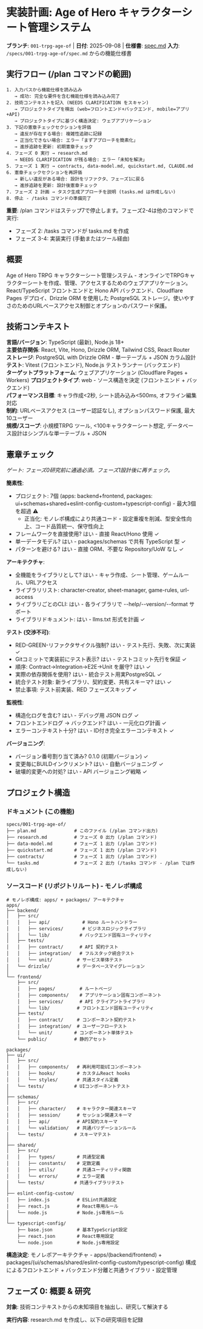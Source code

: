 # 実装計画: Age of Hero キャラクターシート管理システム

**ブランチ**: `001-trpg-age-of` | **日付**: 2025-09-08 | **仕様書**: [spec.md](./spec.md)
**入力**: `/specs/001-trpg-age-of/spec.md` からの機能仕様書

## 実行フロー (/plan コマンドの範囲)
```
1. 入力パスから機能仕様を読み込み
   → 成功: 完全な要件を含む機能仕様を読み込み完了
2. 技術コンテキストを記入 (NEEDS CLARIFICATION をスキャン)
   → プロジェクトタイプを検出 (web=フロントエンド+バックエンド, mobile=アプリ+API)
   → プロジェクトタイプに基づく構造決定: ウェブアプリケーション
3. 下記の憲章チェックセクションを評価
   → 違反が存在する場合: 複雑性追跡に記録
   → 正当化できない場合: エラー「まずアプローチを簡素化」
   → 進捗追跡を更新: 初期憲章チェック
4. フェーズ 0 実行 → research.md
   → NEEDS CLARIFICATION が残る場合: エラー「未知を解決」
5. フェーズ 1 実行 → contracts, data-model.md, quickstart.md, CLAUDE.md
6. 憲章チェックセクションを再評価
   → 新しい違反がある場合: 設計をリファクタ、フェーズ1に戻る
   → 進捗追跡を更新: 設計後憲章チェック
7. フェーズ 2 計画 → タスク生成アプローチを説明 (tasks.md は作成しない)
8. 停止 - /tasks コマンドの準備完了
```

**重要**: /plan コマンドはステップ7で停止します。フェーズ2-4は他のコマンドで実行:
- フェーズ 2: /tasks コマンドが tasks.md を作成
- フェーズ 3-4: 実装実行 (手動またはツール経由)

## 概要
Age of Hero TRPG キャラクターシート管理システム - オンラインでTRPGキャラクターシートを作成、管理、アクセスするためのウェブアプリケーション。React/TypeScript フロントエンドと Hono API バックエンド、Cloudflare Pages デプロイ、Drizzle ORM を使用した PostgreSQL ストレージ。使いやすさのためのURLベースアクセス制御とオプションのパスワード保護。

## 技術コンテキスト
**言語/バージョン**: TypeScript (最新), Node.js 18+  
**主要依存関係**: React, Vite, Hono, Drizzle ORM, Tailwind CSS, React Router  
**ストレージ**: PostgreSQL with Drizzle ORM - 単一テーブル + JSON カラム設計  
**テスト**: Vitest (フロントエンド), Node.js テストランナー (バックエンド)  
**ターゲットプラットフォーム**: ウェブアプリケーション (Cloudflare Pages + Workers)
**プロジェクトタイプ**: web - ソース構造を決定 (フロントエンド + バックエンド)  
**パフォーマンス目標**: キャラ作成<2秒, シート読み込み<500ms, オフライン編集対応  
**制約**: URLベースアクセス (ユーザー認証なし), オプションパスワード保護, 最大10ユーザー  
**規模/スコープ**: 小規模TRPG ツール, <100キャラクターシート想定, データベース設計はシンプルな単一テーブル + JSON

## 憲章チェック
*ゲート: フェーズ0研究前に通過必須。フェーズ1設計後に再チェック。*

**簡素性**:
- プロジェクト: 7個 (apps: backend+frontend, packages: ui+schemas+shared+eslint-config-custom+typescript-config) - 最大3個を超過 ⚠️
  - 正当化: モノレポ構成により共通コード・設定重複を削減、型安全性向上、コード品質統一、保守性向上
- フレームワークを直接使用? はい - 直接 React/Hono 使用 ✓
- 単一データモデル? はい - packages/schemas で共有 TypeScript 型 ✓
- パターンを避ける? はい - 直接 ORM、不要な Repository/UoW なし ✓

**アーキテクチャ**:
- 全機能をライブラリとして? はい - キャラ作成、シート管理、ゲームルール、URLアクセス
- ライブラリリスト: character-creator, sheet-manager, game-rules, url-access
- ライブラリごとのCLI: はい - 各ライブラリで --help/--version/--format サポート
- ライブラリドキュメント: はい - llms.txt 形式を計画 ✓

**テスト (交渉不可)**:
- RED-GREEN-リファクタサイクル強制? はい - テスト先行、失敗、次に実装 ✓
- Gitコミットで実装前にテスト表示? はい - テストコミット先行を保証 ✓
- 順序: Contract→Integration→E2E→Unit を厳守? はい ✓
- 実際の依存関係を使用? はい - 統合テスト用実PostgreSQL ✓
- 統合テスト対象: 新ライブラリ、契約変更、共有スキーマ? はい ✓
- 禁止事項: テスト前実装、RED フェーズスキップ ✓

**監視性**:
- 構造化ログを含む? はい - デバッグ用 JSON ログ ✓
- フロントエンドログ → バックエンド? はい - 一元化ログ計画 ✓
- エラーコンテキスト十分? はい - ID付き完全エラーコンテキスト ✓

**バージョニング**:
- バージョン番号割り当て済み? 0.1.0 (初期バージョン) ✓
- 変更毎にBUILDインクリメント? はい - 自動バージョニング ✓
- 破壊的変更への対処? はい - API バージョニング戦略 ✓

## プロジェクト構造

### ドキュメント (この機能)
```
specs/001-trpg-age-of/
├── plan.md              # このファイル (/plan コマンド出力)
├── research.md          # フェーズ 0 出力 (/plan コマンド)
├── data-model.md        # フェーズ 1 出力 (/plan コマンド)
├── quickstart.md        # フェーズ 1 出力 (/plan コマンド)
├── contracts/           # フェーズ 1 出力 (/plan コマンド)
└── tasks.md             # フェーズ 2 出力 (/tasks コマンド - /plan では作成しない)
```

### ソースコード (リポジトリルート) - モノレポ構成
```
# モノレポ構成: apps/ + packages/ アーキテクチャ
apps/
├── backend/
│   ├── src/
│   │   ├── api/            # Hono ルートハンドラー
│   │   ├── services/       # ビジネスロジックライブラリ
│   │   └── lib/           # バックエンド固有ユーティリティ
│   ├── tests/
│   │   ├── contract/      # API 契約テスト
│   │   ├── integration/   # フルスタック統合テスト
│   │   └── unit/         # サービス単体テスト
│   └── drizzle/          # データベースマイグレーション
│
└── frontend/
    ├── src/
    │   ├── pages/         # ルートページ
    │   ├── components/    # アプリケーション固有コンポーネント
    │   ├── services/      # API クライアントライブラリ
    │   └── lib/          # フロントエンド固有ユーティリティ
    ├── tests/
    │   ├── contract/     # コンポーネント契約テスト
    │   ├── integration/  # ユーザーフローテスト
    │   └── unit/        # コンポーネント単体テスト
    └── public/          # 静的アセット

packages/
├── ui/
│   ├── src/
│   │   ├── components/   # 再利用可能UIコンポーネント
│   │   ├── hooks/        # カスタムReact hooks
│   │   └── styles/       # 共通スタイル定義
│   └── tests/           # UIコンポーネントテスト
│
├── schemas/
│   ├── src/
│   │   ├── character/    # キャラクター関連スキーマ
│   │   ├── session/      # セッション関連スキーマ
│   │   ├── api/          # API契約スキーマ
│   │   └── validation/   # 共通バリデーションルール
│   └── tests/           # スキーマテスト
│
├── shared/
│   ├── src/
│   │   ├── types/        # 共通型定義
│   │   ├── constants/    # 定数定義
│   │   ├── utils/        # 共通ユーティリティ関数
│   │   └── errors/       # エラー定義
│   └── tests/           # 共通ライブラリテスト
│
├── eslint-config-custom/
│   ├── index.js          # ESLint共通設定
│   ├── react.js          # React専用ルール
│   └── node.js           # Node.js専用ルール
│
└── typescript-config/
    ├── base.json         # 基本TypeScript設定
    ├── react.json        # React専用設定
    └── node.json         # Node.js専用設定
```

**構造決定**: モノレポアーキテクチャ - apps/(backend/frontend) + packages/(ui/schemas/shared/eslint-config-custom/typescript-config) 構成によるフロントエンド + バックエンド分離と共通ライブラリ・設定管理

## フェーズ 0: 概要 & 研究

**対象**: 技術コンテキストからの未知項目を抽出し、研究して解決する

**実行内容**: research.md を作成し、以下の研究項目を記録